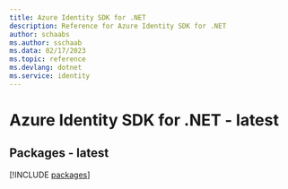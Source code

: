 ```yaml
---
title: Azure Identity SDK for .NET
description: Reference for Azure Identity SDK for .NET
author: schaabs
ms.author: sschaab
ms.data: 02/17/2023
ms.topic: reference
ms.devlang: dotnet
ms.service: identity
---
```

# Azure Identity SDK for .NET - latest
## Packages - latest
[!INCLUDE [packages](identity-index.md)]
